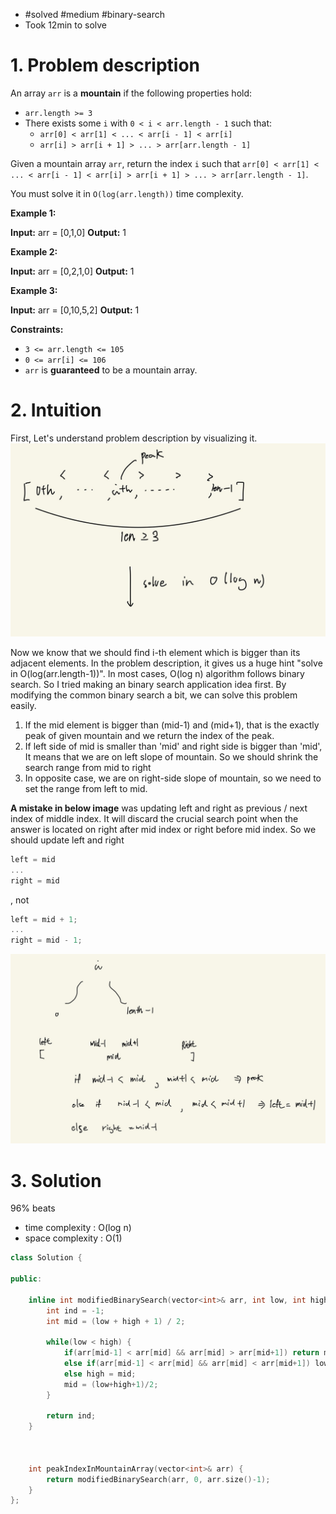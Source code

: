 
- #solved #medium #binary-search 
- Took 12min to solve

# 1. Problem description

An array `arr` is a **mountain** if the following properties hold:

- `arr.length >= 3`
- There exists some `i` with `0 < i < arr.length - 1` such that:
    - `arr[0] < arr[1] < ... < arr[i - 1] < arr[i]`
    - `arr[i] > arr[i + 1] > ... > arr[arr.length - 1]`

Given a mountain array `arr`, return the index `i` such that `arr[0] < arr[1] < ... < arr[i - 1] < arr[i] > arr[i + 1] > ... > arr[arr.length - 1]`.

You must solve it in `O(log(arr.length))` time complexity.

**Example 1:**

**Input:** arr = [0,1,0]
**Output:** 1

**Example 2:**

**Input:** arr = [0,2,1,0]
**Output:** 1

**Example 3:**

**Input:** arr = [0,10,5,2]
**Output:** 1

**Constraints:**

- `3 <= arr.length <= 105`
- `0 <= arr[i] <= 106`
- `arr` is **guaranteed** to be a mountain array.


# 2. Intuition

First, Let's understand problem description by visualizing it.
![](../../../../images/Pasted%20image%2020240207151414.png)

Now we know that we should find i-th element which is bigger than its adjacent elements.
In the problem description, it gives us a huge hint "solve in O(log(arr.length-1))".
In most cases, O(log n) algorithm follows binary search.
So I tried making an binary search application idea first.
By modifying the common binary search a bit, we can solve this problem easily.
1. If the mid element is bigger than (mid-1) and (mid+1), that is the exactly peak of given mountain and we return the index of the peak.
2. If left side of mid is smaller than 'mid' and right side is bigger than 'mid', It means that we are on left slope of mountain.  So we should shrink the search range from mid to right
3. In opposite case, we are on right-side slope of mountain, so we need to set the range from left to mid.

**A mistake in below image** was updating left and right as previous / next index of middle index. It will discard the crucial search point when the answer is located on right after mid index or right before mid index.
So we should update left and right 
```cpp
left = mid
...
right = mid
```
, not
```cpp
left = mid + 1;
...
right = mid - 1;
```
![](../../../../images/Pasted%20image%2020240207151409.png)


# 3. Solution

96% beats
- time complexity : O(log n)
- space complexity : O(1)

```cpp
class Solution {

public:

    inline int modifiedBinarySearch(vector<int>& arr, int low, int high) {
        int ind = -1;
        int mid = (low + high + 1) / 2;

        while(low < high) {
            if(arr[mid-1] < arr[mid] && arr[mid] > arr[mid+1]) return mid;
            else if(arr[mid-1] < arr[mid] && arr[mid] < arr[mid+1]) low = mid;
            else high = mid;
            mid = (low+high+1)/2;
        }

        return ind;
    }

  

    int peakIndexInMountainArray(vector<int>& arr) {
        return modifiedBinarySearch(arr, 0, arr.size()-1);
    }
};
```
